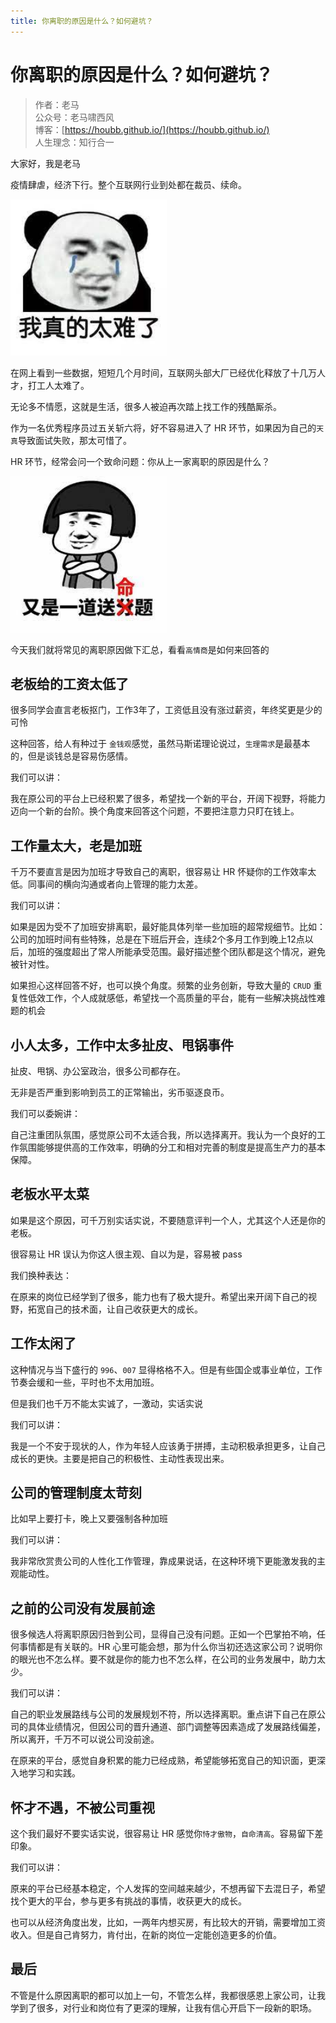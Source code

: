 ```yaml
---
title: 你离职的原因是什么？如何避坑？
---
```


#  你离职的原因是什么？如何避坑？

> 作者：老马
> <br/>公众号：老马啸西风
> <br/> 博客：[https://houbb.github.io/](https://houbb.github.io/)
> <br/> 人生理念：知行合一



大家好，我是老马

疫情肆虐，经济下行。整个互联网行业到处都在裁员、续命。

<div align="left">
    <img src="/images/interview/skill/6-2.jpeg" width="250px">
</div>

在网上看到一些数据，短短几个月时间，互联网头部大厂已经优化释放了十几万人才，打工人太难了。

无论多不情愿，这就是生活，很多人被迫再次踏上找工作的残酷厮杀。

作为一名优秀程序员过五关斩六将，好不容易进入了 HR 环节，如果因为自己的`天真`导致面试失败，那太可惜了。

HR 环节，经常会问一个致命问题：你从上一家离职的原因是什么？

<div align="left">
    <img src="/images/interview/skill/6-3.jpeg" width="250px">
</div>

今天我们就将常见的离职原因做下汇总，看看`高情商`是如何来回答的


## 老板给的工资太低了

很多同学会直言老板抠门，工作3年了，工资低且没有涨过薪资，年终奖更是少的可怜

这种回答，给人有种过于 `金钱观`感觉，虽然马斯诺理论说过，`生理需求`是最基本的，但是谈钱总是容易伤感情。

我们可以讲：

我在原公司的平台上已经积累了很多，希望找一个新的平台，开阔下视野，将能力迈向一个新的台阶。换个角度来回答这个问题，不要把注意力只盯在钱上。



## 工作量太大，老是加班

千万不要直言是因为加班才导致自己的离职，很容易让 HR 怀疑你的工作效率太低。同事间的横向沟通或者向上管理的能力太差。

我们可以讲：

如果是因为受不了加班安排离职，最好能具体列举一些加班的超常规细节。比如：公司的加班时间有些特殊，总是在下班后开会，连续2个多月工作到晚上12点以后，加班的强度超出了常人所能承受范围。最好描述整个团队都是这个情况，避免被针对性。

如果担心这样回答不好，也可以换个角度。频繁的业务创新，导致大量的 `CRUD` 重复性低效工作，个人成就感低，希望找一个高质量的平台，能有一些解决挑战性难题的机会


## 小人太多，工作中太多扯皮、甩锅事件

扯皮、甩锅、办公室政治，很多公司都存在。

无非是否严重到影响到员工的正常输出，劣币驱逐良币。

我们可以委婉讲：

自己注重团队氛围，感觉原公司不太适合我，所以选择离开。我认为一个良好的工作氛围能够提供高的工作效率，明确的分工和相对完善的制度是提高生产力的基本保障。


## 老板水平太菜

如果是这个原因，可千万别实话实说，不要随意评判一个人，尤其这个人还是你的老板。

很容易让 HR 误认为你这人很主观、自以为是，容易被 pass

我们换种表达：

在原来的岗位已经学到了很多，能力也有了极大提升。希望出来开阔下自己的视野，拓宽自己的技术面，让自己收获更大的成长。

## 工作太闲了

这种情况与当下盛行的 `996`、`007` 显得格格不入。但是有些国企或事业单位，工作节奏会缓和一些，平时也不太用加班。

但是我们也千万不能太实诚了，一激动，实话实说

我们可以讲：

我是一个不安于现状的人，作为年轻人应该勇于拼搏，主动积极承担更多，让自己成长的更快。主要是把自己的积极性、主动性表现出来。


## 公司的管理制度太苛刻

比如早上要打卡，晚上又要强制各种加班

我们可以讲：

我非常欣赏贵公司的人性化工作管理，靠成果说话，在这种环境下更能激发我的主观能动性。


## 之前的公司没有发展前途

很多候选人将离职原因归咎到公司，显得自己没有问题。正如一个巴掌拍不响，任何事情都是有关联的。HR 心里可能会想，那为什么你当初还选这家公司？说明你的眼光也不怎么样。要不就是你的能力也不怎么样，在公司的业务发展中，助力太少。

我们可以讲：

自己的职业发展路线与公司的发展规划不符，所以选择离职。重点讲下自己在原公司的具体业绩情况，但因公司的晋升通道、部门调整等因素造成了发展路线偏差，所以离开，千万不可以说公司没前途。


在原来的平台，感觉自身积累的能力已经成熟，希望能够拓宽自己的知识面，更深入地学习和实践。


## 怀才不遇，不被公司重视

这个我们最好不要实话实说，很容易让 HR 感觉你`恃才傲物`，`自命清高`。容易留下差印象。

我们可以讲：

原来的平台已经基本稳定，个人发挥的空间越来越少，不想再留下去混日子，希望找个更大的平台，参与更多有挑战的事情，收获更大的成长。

也可以从经济角度出发，比如，一两年内想买房，有比较大的开销，需要增加工资收入。但是自己肯努力，肯付出，在新的岗位一定能创造更多的价值。


## 最后

不管是什么原因离职的都可以加上一句，不管怎么样，我都很感恩上家公司，让我学到了很多，对行业和岗位有了更深的理解，让我有信心开启下一段新的职场。


